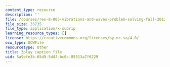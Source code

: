 ```yaml
---
content_type: resource
description: ''
file: /courses/res-8-005-vibrations-and-waves-problem-solving-fall-2012/5a9efe3b65d95d4fbc0c85513a7f6229_X60J__-GMx8.vtt
file_size: 33735
file_type: application/x-subrip
learning_resource_types: []
license: https://creativecommons.org/licenses/by-nc-sa/4.0/
ocw_type: OCWFile
resourcetype: Other
title: 3play caption file
uid: 5a9efe3b-65d9-5d4f-bc0c-85513a7f6229
---
```

